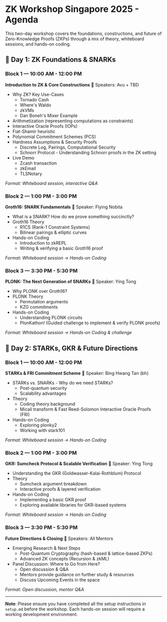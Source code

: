 # ZK Workshop Singapore 2025 - Agenda

This two-day workshop covers the foundations, constructions, and future of Zero-Knowledge Proofs (ZKPs) through a mix of theory, whiteboard sessions, and hands-on coding.

## 📅 Day 1: ZK Foundations & SNARKs

### Block 1 — 10:00 AM - 12:00 PM
**Introduction to ZK & Core Constructions**
📌 Speakers: Avu + TBD

- Why ZK? Key Use-Cases
  - Tornado Cash
  - Where's Waldo
  - zkVMs
  - Dan Boneh's Mixer Example
- Arithmetization (representing computations as constraints)
- Interactive Oracle Proofs (IOPs)
- Fiat-Shamir heuristic
- Polynomial Commitment Schemes (PCS)
- Hardness Assumptions & Security Proofs
  - Discrete Log, Pairings, Computational Security
  - Schnorr Protocol - Understanding Schnorr proofs in the ZK setting
- Live Demo
  - Zcash transaction
  - zkEmail
  - TLSNotary

_Format: Whiteboard session, interactive Q&A_

### Block 2 — 1:00 PM - 3:00 PM
**Groth16: SNARK Fundamentals**
📌 Speaker: Flying Nobita

- What is a SNARK? How do we prove something succinctly?
- Groth16 Theory
  - R1CS (Rank-1 Constraint Systems)
  - Bilinear pairings & elliptic curves
- Hands-on Coding
  - Introduction to zkREPL
  - Writing & verifying a basic Groth16 proof

_Format: Whiteboard session → Hands-on Coding_

### Block 3 — 3:30 PM - 5:30 PM
**PLONK: The Next Generation of SNARKs**
📌 Speaker: Ying Tong

- Why PLONK over Groth16?
- PLONK Theory
  - Permutation arguments
  - KZG commitments
- Hands-on Coding
  - Understanding PLONK circuits
  - PlonKathon! (Guided challenge to implement & verify PLONK proofs)

_Format: Whiteboard session → Hands-on Coding & challenge_

## 📅 Day 2: STARKs, GKR & Future Directions

### Block 1 — 10:00 AM - 12:00 PM
**STARKs & FRI Commitment Scheme**
📌 Speaker: Bing Hwang Tan (bh)

- STARKs vs. SNARKs - Why do we need STARKs?
  - Post-quantum security
  - Scalability advantages
- Theory
  - Coding theory background
  - Micali transform & Fast Reed-Solomon Interactive Oracle Proofs (FRI)
- Hands-on Coding
  - Exploring plonky2
  - Working with stark101

_Format: Whiteboard session → Hands-on Coding_

### Block 2 — 1:00 PM - 3:00 PM
**GKR: Sumcheck Protocol & Scalable Verification**
📌 Speaker: Ying Tong

- Understanding the GKR (Goldwasser-Kalai-Rothblum) Protocol
- Theory
  - Sumcheck argument breakdown
  - Interactive proofs & layered verification
- Hands-on Coding
  - Implementing a basic GKR proof
  - Exploring available libraries for GKR-based systems

_Format: Whiteboard session → Hands-on Coding_

### Block 3 — 3:30 PM - 5:30 PM
**Future Directions & Closing**
📌 Speakers: All Mentors

- Emerging Research & Next Steps
  - Post-Quantum Cryptography (hash-based & lattice-based ZKPs)
  - Advanced ZK concepts (Recursion & zkML)
- Panel Discussion: Where to Go from Here?
  - Open discussion & Q&A
  - Mentors provide guidance on further study & resources
  - Discuss Upcoming Events in the space

_Format: Open discussion, mentor Q&A_

---

**Note**: Please ensure you have completed all the setup instructions in `setup.md` before the workshop. Each hands-on session will require a working development environment. 